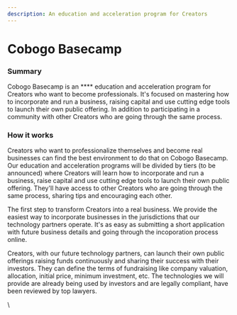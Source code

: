 ```yaml
---
description: An education and acceleration program for Creators
---
```


# Cobogo Basecamp

### Summary

Cobogo Basecamp is an **** education and acceleration program for Creators who want to become professionals. It's focused on mastering how to incorporate and run a business, raising capital and use cutting edge tools to launch their own public offering. In addition to participating in a community with other Creators who are going through the same process.  &#x20;

### How it works

Creators who want to professionalize themselves and become real businesses can find the best environment to do that on Cobogo Basecamp. Our education and acceleration programs will be divided by tiers (to be announced) where Creators will learn how to incorporate and run a business, raise capital and use cutting edge tools to launch their own public offering. They'll have access to other Creators who are going through the same process, sharing tips and encouraging each other.

The first step to transform Creators into a real business. We provide the easiest way to incorporate businesses in the jurisdictions that our technology partners operate. It's as easy as submitting a short application with future business details and going through the incoporation process online.

Creators, with our future technology partners, can launch their own public offerings raising funds continuously and sharing their success with their investors. They can define the terms of fundraising like company valuation, allocation, initial price, minimum investment, etc. The technologies we will provide are already being used by investors and are legally compliant, have been reviewed by top lawyers.



\


